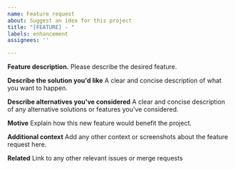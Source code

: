 ```yaml
---
name: Feature request
about: Suggest an idea for this project
title: "[FEATURE] - "
labels: enhancement
assignees: ''

---
```


**Feature description.**
Please describe the desired feature.

**Describe the solution you'd like**
A clear and concise description of what you want to happen.

**Describe alternatives you've considered**
A clear and concise description of any alternative solutions or features you've considered.

**Motive**
Explain how this new feature would benefit the project.

**Additional context**
Add any other context or screenshots about the feature request here.

**Related**
Link to any other relevant issues or merge requests
